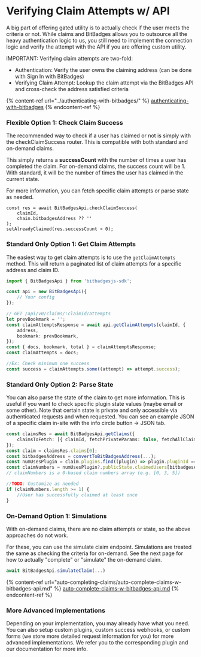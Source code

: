 # Verifying Claim Attempts w/ API

A big part of offering gated utility is to actually check if the user meets the criteria or not. While claims and BitBadges allows you to outsource all the heavy authentication logic to us, you still need to implement the connection logic and verify the attempt with the API if you are offering custom utility.

IMPORTANT: Verifying claim attempts are two-fold:

-   Authentication: Verify the user owns the claiming address (can be done with Sign In with BitBadges)
-   Verifying Claim Attempt: Lookup the claim attempt via the BitBadges API and cross-check the address satisfied criteria

{% content-ref url="../authenticating-with-bitbadges/" %}
[authenticating-with-bitbadges](../authenticating-with-bitbadges/)
{% endcontent-ref %}

### Flexible Option 1: Check Claim Success

The recommended way to check if a user has claimed or not is simply with the checkClaimSuccess router. This is compatible with both standard and on-demand claims.

This simply returns a **successCount** with the number of times a user has completed the claim. For on-demand claims, the success count will be 1. With standard, it will be the number of times the user has claimed in the current state.

For more information, you can fetch specific claim attempts or parse state as needed.

```tsx
const res = await BitBadgesApi.checkClaimSuccess(
    claimId,
    chain.bitbadgesAddress ?? ''
);
setAlreadyClaimed(res.successCount > 0);
```

### Standard Only Option 1: Get Claim Attempts

The easiest way to get claim attempts is to use the `getClaimAttempts` method. This will return a paginated list of claim attempts for a specific address and claim ID.

```ts
import { BitBadgesApi } from 'bitbadgesjs-sdk';

const api = new BitBadgesApi({
    // Your config
});

// GET /api/v0/claims/:claimId/attempts
let prevBookmark = '';
const claimAttemptsResponse = await api.getClaimAttempts(claimId, {
    address,
    bookmark: prevBookmark,
});
const { docs, bookmark, total } = claimAttemptsResponse;
const claimAttempts = docs;

//Ex: Check minimum one success
const success = claimAttempts.some((attempt) => attempt.success);
```

### Standard Only Option 2: Parse State

You can also parse the state of the claim to get more information. This is useful if you want to check specific plugin state values (maybe email or some other). Note that certain state is private and only accessible via authenticated requests and when requested. You can see an example JSON of a specific claim in-site with the info circle button -> JSON tab.

```ts
const claimsRes = await BitBadgesApi.getClaims({
    claimsToFetch: [{ claimId, fetchPrivateParams: false, fetchAllClaimedUsers: true, privateStatesToFetch: [instanceId] }],
});
const claim = claimsRes.claims[0];
const bitbadgesAddress = convertToBitBadgesAddress(...);
const numUsesPlugin = claim.plugins.find((plugin) => plugin.pluginId === 'numUses');
const claimNumbers = numUsesPlugin?.publicState.claimedUsers[bitbadgesAddress];
// claimNumbers is a 0-based claim numbers array (e.g. [0, 3, 5])

//TODO: Customize as needed
if (claimNumbers.length >= 1) {
    //User has successfully claimed at least once
}
```

### On-Demand Option 1: Simulations

With on-demand claims, there are no claim attempts or state, so the above approaches do not work.

For these, you can use the simulate claim endpoint. Simulations are treated the same as checking the criteria for on-demand. See the next page for how to actually "complete" or "simulate" the on-demand claim.

```typescript
await BitBadgesApi.simulateClaim(...)
```

{% content-ref url="auto-completing-claims/auto-complete-claims-w-bitbadges-api.md" %}
[auto-complete-claims-w-bitbadges-api.md](auto-completing-claims/auto-complete-claims-w-bitbadges-api.md)
{% endcontent-ref %}

### More Advanced Implementations

Depending on your implementation, you may already have what you need. You can also setup custom plugins, custom success webhooks, or custom forms (we store more detailed request information for you) for more advanced implementations. We refer you to the corresponding plugin and our documentation for more info.
